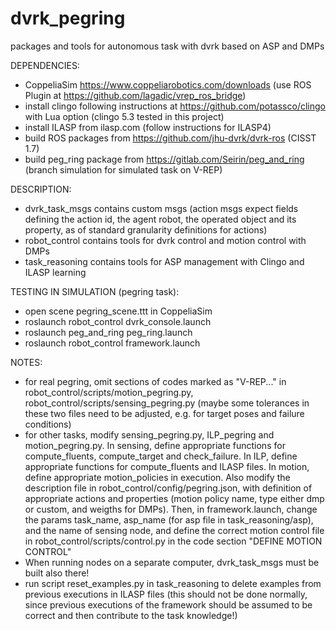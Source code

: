 # dvrk_pegring

packages and tools for autonomous task with dvrk based on ASP and DMPs

DEPENDENCIES:
- CoppeliaSim https://www.coppeliarobotics.com/downloads (use ROS Plugin at https://github.com/lagadic/vrep_ros_bridge)
- install clingo following instructions at https://github.com/potassco/clingo with Lua option (clingo 5.3 tested in this project)
- install ILASP from ilasp.com (follow instructions for ILASP4)
- build ROS packages from https://github.com/jhu-dvrk/dvrk-ros (CISST 1.7)
- build peg_ring package from https://gitlab.com/Seirin/peg_and_ring (branch simulation for simulated task on V-REP)


DESCRIPTION:
- dvrk_task_msgs contains custom msgs (action msgs expect fields defining the action id, the agent robot, the operated object and its property, as of standard granularity definitions for actions)
- robot_control contains tools for dvrk control and motion control with DMPs
- task_reasoning contains tools for ASP management with Clingo and ILASP learning

TESTING IN SIMULATION (pegring task): 
- open scene pegring_scene.ttt in CoppeliaSim
- roslaunch robot_control dvrk_console.launch
- roslaunch peg_and_ring peg_ring.launch
- roslaunch robot_control framework.launch

NOTES:
- for real pegring, omit sections of codes marked as "V-REP..." in robot_control/scripts/motion_pegring.py, robot_control/scripts/sensing_pegring.py (maybe some tolerances in these two files need to be adjusted, e.g. for target poses and failure conditions)
- for other tasks, modify sensing_pegring.py, ILP_pegring and motion_pegring.py. In sensing, define appropriate functions for compute_fluents, compute_target and check_failure. In ILP, define appropriate functions for compute_fluents and ILASP files. In motion, define appropriate motion_policies in execution. Also modify the description file in robot_control/config/pegring.json, with definition of appropriate actions and properties (motion policy name, type either dmp or custom, and weigths for DMPs). Then, in framework.launch, change the params task_name, asp_name (for asp file in task_reasoning/asp), and the name of sensing node, and define the correct motion control file in robot_control/scripts/control.py in the code section "DEFINE MOTION CONTROL"
- When running nodes on a separate computer, dvrk_task_msgs must be built also there!
- run script reset_examples.py in task_reasoning to delete examples from previous executions in ILASP files (this should not be done normally, since previous executions of the framework should be assumed to be correct and then contribute to the task knowledge!)

